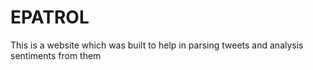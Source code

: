 # EPATROL
This is a website which was built to help in parsing tweets and analysis sentiments from them 
